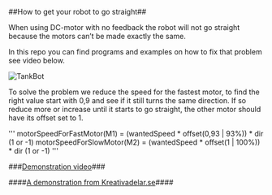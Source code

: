 ##How to get your robot to go straight##

When using DC-motor with no feedback the robot will not go straight because the motors can’t be made exactly the same.

In this repo you can find programs and examples on how to fix that problem see video below.
 
![TankBot](/Images/20160128_214141.jpg)

To solve the problem we reduce the speed for the fastest motor, to find the right value start with 0,9 and see if it still turns the same direction. If so reduce more or increase until it starts to go straight, the other motor should have its offset set to 1.

'''
motorSpeedForFastMotor(M1) = (wantedSpeed * offset(0,93 | 93%)) * dir (1 or -1)
motorSpeedForSlowMotor(M2) = (wantedSpeed * offset(1 | 100%)) * dir (1 or -1)
'''

###[Demonstration video](https://youtu.be/81xt4j0n6z4)###

####[A demonstration from Kreativadelar.se](http://www.kreativadelar.se)####

